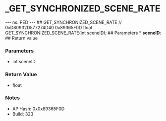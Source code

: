 # _GET_SYNCHRONIZED_SCENE_RATE

--- ns: PED --- ## GET_SYNCHRONIZED_SCENE_RATE  // 0xD80932D577274D40 0x89365F0D float GET_SYNCHRONIZED_SCENE_RATE(int sceneID);   ## Parameters * **sceneID**:  ## Return value

### Parameters
* int sceneID

### Return Value
* float

### Notes
* AP Hash: 0x0x89365F0D
* Build: 323

